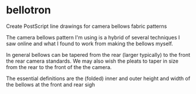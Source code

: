 # bellotron
Create PostScript line drawings for camera bellows fabric patterns

The camera bellows pattern I'm using is a hybrid of several techniques
I saw online and what I found to work from making the bellows myself.

In general bellows can be tapered from the rear (larger typically) to the
front the rear camera
standards. We may also wish the pleats to taper in size from the rear
to the front of the the camera.


The essential definitions are the (folded) inner and outer height and 
width of the bellows at the front and rear 
sigh
